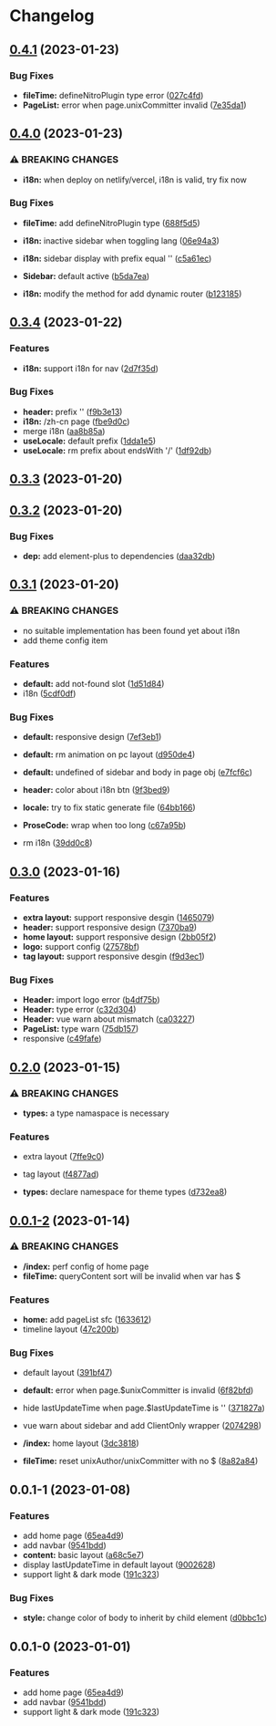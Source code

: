 # Changelog

## [0.4.1](https://github.com/liting-yes/nuxt-theme-liting/compare/0.4.0...0.4.1) (2023-01-23)

### Bug Fixes

- **fileTime:** defineNitroPlugin type error
  ([027c4fd](https://github.com/liting-yes/nuxt-theme-liting/commit/027c4fdc2b171372298afcc0b2c9119700c27c73))
- **PageList:** error when page.unixCommitter invalid
  ([7e35da1](https://github.com/liting-yes/nuxt-theme-liting/commit/7e35da1d5f2492bc3902aa721bdb5b6249dfa139))

## [0.4.0](https://github.com/liting-yes/nuxt-theme-liting/compare/0.3.4...0.4.0) (2023-01-23)

### ⚠ BREAKING CHANGES

- **i18n:** when deploy on netlify/vercel, i18n is valid, try fix now

### Bug Fixes

- **fileTime:** add defineNitroPlugin type
  ([688f5d5](https://github.com/liting-yes/nuxt-theme-liting/commit/688f5d528c2071ce294f8f23bfa253f0fd4dff3b))
- **i18n:** inactive sidebar when toggling lang
  ([06e94a3](https://github.com/liting-yes/nuxt-theme-liting/commit/06e94a31912115a6017219db2f94851e1517e29c))
- **i18n:** sidebar display with prefix equal ''
  ([c5a61ec](https://github.com/liting-yes/nuxt-theme-liting/commit/c5a61ec86cf56a234b17218fc7777604f18508b3))
- **Sidebar:** default active
  ([b5da7ea](https://github.com/liting-yes/nuxt-theme-liting/commit/b5da7ea0ca0b9bc9781028290fcca51d7d00f355))

- **i18n:** modify the method for add dynamic router
  ([b123185](https://github.com/liting-yes/nuxt-theme-liting/commit/b1231856194d25d9b49365e3369ea92ac2c30f09))

## [0.3.4](https://github.com/liting-yes/nuxt-theme-liting/compare/0.3.3...0.3.4) (2023-01-22)

### Features

- **i18n:** support i18n for nav
  ([2d7f35d](https://github.com/liting-yes/nuxt-theme-liting/commit/2d7f35d64e4a2f52fc6fac498b85a964d5fb210c))

### Bug Fixes

- **header:** prefix ''
  ([f9b3e13](https://github.com/liting-yes/nuxt-theme-liting/commit/f9b3e13f19b3ecc7156a8fd9682efeac24c556a0))
- **i18n:** /zh-cn page
  ([fbe9d0c](https://github.com/liting-yes/nuxt-theme-liting/commit/fbe9d0cc138e243e9620976a424c4a343a5e692e))
- merge i18n ([aa8b85a](https://github.com/liting-yes/nuxt-theme-liting/commit/aa8b85a13ecdc57d099a33b1f6dce97c188ce543))
- **useLocale:** default prefix
  ([1dda1e5](https://github.com/liting-yes/nuxt-theme-liting/commit/1dda1e5ea4269d2b70901b8a8399be6e0b874178))
- **useLocale:** rm prefix about endsWith '/'
  ([1df92db](https://github.com/liting-yes/nuxt-theme-liting/commit/1df92db9d6ab31ddea8ff786bcda836276f67a92))

## [0.3.3](https://github.com/liting-yes/nuxt-theme-liting/compare/0.3.2...0.3.3) (2023-01-20)

## [0.3.2](https://github.com/liting-yes/nuxt-theme-liting/compare/0.3.1...0.3.2) (2023-01-20)

### Bug Fixes

- **dep:** add element-plus to dependencies
  ([daa32db](https://github.com/liting-yes/nuxt-theme-liting/commit/daa32db9d9c9a2dcc1ca12cdaa6945887319ffbf))

## [0.3.1](https://github.com/liting-yes/nuxt-theme-liting/compare/0.3.0...0.3.1) (2023-01-20)

### ⚠ BREAKING CHANGES

- no suitable implementation has been found yet about i18n
- add theme config item

### Features

- **default:** add not-found slot
  ([1d51d84](https://github.com/liting-yes/nuxt-theme-liting/commit/1d51d8459819c9d5cffda80acbbadf27235065db))
- i18n ([5cdf0df](https://github.com/liting-yes/nuxt-theme-liting/commit/5cdf0df127484040516fd9ffdcaec163402a1dfc))

### Bug Fixes

- **default:** responsive design
  ([7ef3eb1](https://github.com/liting-yes/nuxt-theme-liting/commit/7ef3eb169ab4dd692067fdf3347fad779d23b669))
- **default:** rm animation on pc layout
  ([d950de4](https://github.com/liting-yes/nuxt-theme-liting/commit/d950de44111a84eb15bab63e7529838de7228ccd))
- **default:** undefined of sidebar and body in page obj
  ([e7fcf6c](https://github.com/liting-yes/nuxt-theme-liting/commit/e7fcf6c5adc0012690b532d4c1c56ff552e8126d))
- **header:** color about i18n btn
  ([9f3bed9](https://github.com/liting-yes/nuxt-theme-liting/commit/9f3bed9d3f9361d48033ad9fc812aaefacee0467))
- **locale:** try to fix static generate file
  ([64bb166](https://github.com/liting-yes/nuxt-theme-liting/commit/64bb16602efaae3d1d3be1b3d338d98aae6b30b1))
- **ProseCode:** wrap when too long
  ([c67a95b](https://github.com/liting-yes/nuxt-theme-liting/commit/c67a95beddfd78a2544e998b16757b12745d6294))

- rm i18n ([39dd0c8](https://github.com/liting-yes/nuxt-theme-liting/commit/39dd0c81948603630308c172d942e45c0d6d279e))

## [0.3.0](https://github.com/liting-yes/nuxt-theme-liting/compare/0.2.0...0.3.0) (2023-01-16)

### Features

- **extra layout:** support responsive desgin
  ([1465079](https://github.com/liting-yes/nuxt-theme-liting/commit/1465079a98929ace57a3819540f85ce8b0dcabda))
- **header:** support responsive design
  ([7370ba9](https://github.com/liting-yes/nuxt-theme-liting/commit/7370ba9e43315f418d049678265d5b50ea295151))
- **home layout:** support responsive design
  ([2bb05f2](https://github.com/liting-yes/nuxt-theme-liting/commit/2bb05f22f179b7fde14c6ceaa19649b66e9a7bc5))
- **logo:** support config
  ([27578bf](https://github.com/liting-yes/nuxt-theme-liting/commit/27578bfdaf22974ae8d343cf43e1a2af39f85bd1))
- **tag layout:** support responsive desgin
  ([f9d3ec1](https://github.com/liting-yes/nuxt-theme-liting/commit/f9d3ec13943c92317e9010052b6094bd8f0bc7fc))

### Bug Fixes

- **Header:** import logo error
  ([b4df75b](https://github.com/liting-yes/nuxt-theme-liting/commit/b4df75b0b4b5b37cbe059245fc136bd4cd6a3bf4))
- **Header:** type error
  ([c32d304](https://github.com/liting-yes/nuxt-theme-liting/commit/c32d3044f8add314e061e3131a54264db53a39ba))
- **Header:** vue warn about mismatch
  ([ca03227](https://github.com/liting-yes/nuxt-theme-liting/commit/ca03227183b37fa2a074ef0e3f40ecbb060ca233))
- **PageList:** type warn
  ([75db157](https://github.com/liting-yes/nuxt-theme-liting/commit/75db1571301415df278c1db9916eb99023f65220))
- responsive ([c49fafe](https://github.com/liting-yes/nuxt-theme-liting/commit/c49fafeac32f05f55b2ff5d2a85d51b3262138e7))

## [0.2.0](https://github.com/liting-yes/nuxt-theme-liting/compare/0.0.1-2...0.2.0) (2023-01-15)

### ⚠ BREAKING CHANGES

- **types:** a type namaspace is necessary

### Features

- extra layout ([7ffe9c0](https://github.com/liting-yes/nuxt-theme-liting/commit/7ffe9c0b46fc66672daa0b437d5e00bc3eccd854))
- tag layout ([f4877ad](https://github.com/liting-yes/nuxt-theme-liting/commit/f4877ada3b719106b7479e767127cacb99e6050b))

- **types:** declare namespace for theme types
  ([d732ea8](https://github.com/liting-yes/nuxt-theme-liting/commit/d732ea8c3f613c8c60262eed4132ff455dabb885))

## [0.0.1-2](https://github.com/liting-yes/nuxt-theme-liting/compare/0.0.1-1...0.0.1-2) (2023-01-14)

### ⚠ BREAKING CHANGES

- **/index:** perf config of home page
- **fileTime:** queryContent sort will be invalid when var has $

### Features

- **home:** add pageList sfc
  ([1633612](https://github.com/liting-yes/nuxt-theme-liting/commit/163361250a0c18d62225bd93db5a154cb362d089))
- timeline layout ([47c200b](https://github.com/liting-yes/nuxt-theme-liting/commit/47c200bd47bb135a5cc26cf8b9264cb207cb343d))

### Bug Fixes

- default layout ([391bf47](https://github.com/liting-yes/nuxt-theme-liting/commit/391bf4765cb8398835612a9dbf185f8aec8bd2e9))
- **default:** error when page.$unixCommitter is invalid
  ([6f82bfd](https://github.com/liting-yes/nuxt-theme-liting/commit/6f82bfd6f728a32d167f1d701e1bed8613a0341d))
- hide lastUpdateTime when page.$lastUpdateTime is ''
  ([371827a](https://github.com/liting-yes/nuxt-theme-liting/commit/371827a741cc0e0f5225455603609b798853e066))
- vue warn about sidebar and add ClientOnly wrapper
  ([2074298](https://github.com/liting-yes/nuxt-theme-liting/commit/207429897951b6271548807b85c34124c12ac6ee))

- **/index:** home layout
  ([3dc3818](https://github.com/liting-yes/nuxt-theme-liting/commit/3dc38185b361d0cdd50c3f60144efac2e78e5322))
- **fileTime:** reset unixAuthor/unixCommitter with no $
  ([8a82a84](https://github.com/liting-yes/nuxt-theme-liting/commit/8a82a84c2770814c0d6262a1e22082e361ffd074))

## 0.0.1-1 (2023-01-08)

### Features

- add home page ([65ea4d9](https://github.com/liting-yes/nuxt-theme-liting/commit/65ea4d9ebf992905faaa0550e3421ca3fd499dbe))
- add navbar ([9541bdd](https://github.com/liting-yes/nuxt-theme-liting/commit/9541bdd481d0d617a280cfc8ee9d60179c26a406))
- **content:** basic layout
  ([a68c5e7](https://github.com/liting-yes/nuxt-theme-liting/commit/a68c5e7d0c7a86f24112fdc14134e88f8e5293df))
- display lastUpdateTime in default layout
  ([9002628](https://github.com/liting-yes/nuxt-theme-liting/commit/9002628cf971b0acf4e6277a139340ee90b961ac))
- support light & dark mode
  ([191c323](https://github.com/liting-yes/nuxt-theme-liting/commit/191c323365cd568f9a6976be85aad12fc24e9e13))

### Bug Fixes

- **style:** change color of body to inherit by child element
  ([d0bbc1c](https://github.com/liting-yes/nuxt-theme-liting/commit/d0bbc1c754ff79af8e40487a75134b6abe669e1a))

## 0.0.1-0 (2023-01-01)

### Features

- add home page ([65ea4d9](https://github.com/liting-yes/nuxt-theme-liting/commit/65ea4d9ebf992905faaa0550e3421ca3fd499dbe))
- add navbar ([9541bdd](https://github.com/liting-yes/nuxt-theme-liting/commit/9541bdd481d0d617a280cfc8ee9d60179c26a406))
- support light & dark mode
  ([191c323](https://github.com/liting-yes/nuxt-theme-liting/commit/191c323365cd568f9a6976be85aad12fc24e9e13))
